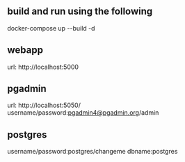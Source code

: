 ## build and run using the following
docker-compose up --build -d

## webapp
url: http://localhost:5000

## pgadmin
url: http://localhost:5050/
username/password:pgadmin4@pgadmin.org/admin

## postgres
username/password:postgres/changeme
dbname:postgres

